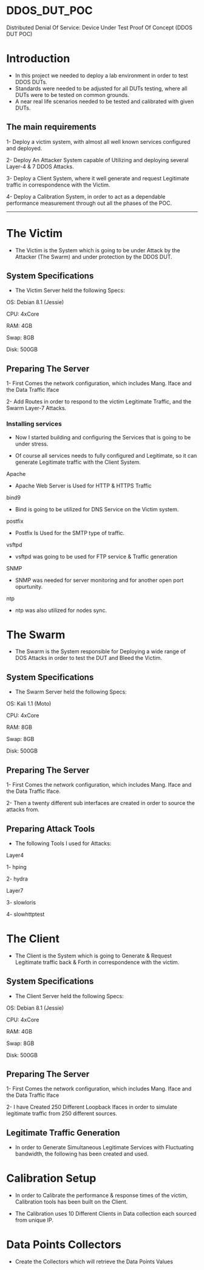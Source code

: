 # DDOS_DUT_POC
Distributed Denial Of Service: Device Under Test Proof Of Concept (DDOS DUT POC)

# Introduction

- In this project we needed to deploy a lab environment in order to test DDOS DUTs.
- Standards were needed to be adjusted for all DUTs testing, where all DUTs were to be tested on common grounds.
- A near real life scenarios needed to be tested and calibrated with given DUTs.

## The main requirements
1- Deploy a victim system, with almost all well known services configured and deployed.

2- Deploy An Attacker System capable of Utilizing and deploying several Layer-4 & 7 DDOS Attacks.

3- Deploy a Client System, where it well generate and request Legitimate traffic in correspondence with the Victim.

4- Deploy a Calibration System, in order to act as a dependable performance measurement through out all the phases of the POC.

-----

# The Victim

- The Victim is the System which is going to be under Attack by the Attacker (The Swarm) and under protection by the DDOS DUT.

## System Specifications

- The Victim Server held the following Specs:

OS: Debian 8.1 (Jessie)

CPU: 4xCore

RAM: 4GB

Swap: 8GB

Disk: 500GB

## Preparing The Server

1- First Comes the network configuration, which includes Mang. Iface and the Data Traffic Iface

2- Add Routes in order to respond to the victim Legitimate Traffic, and the Swarm Layer-7 Attacks.

### Installing services
- Now I started building and configuring the Services that is going to be under stress.

- Of course all services needs to fully configured and Legitimate, so it can generate Legitimate traffic with the Client System.

Apache
- Apache Web Server is Used for HTTP & HTTPS Traffic

bind9
- Bind is going to be utilized for DNS Service on the Victim system.

postfix
- Postfix Is Used for the SMTP type of traffic.

vsftpd
- vsftpd was going to be used for FTP service & Traffic generation

SNMP
- SNMP was needed for server monitoring and for another open port opurtunity.

ntp
- ntp was also utilized for nodes sync.

# The Swarm

- The Swarm is the System responsible for Deploying a wide range of DOS Attacks in order to test the DUT and Bleed the Victim.

## System Specifications
- The Swarm Server held the following Specs:

OS: Kali 1.1 (Moto)

CPU: 4xCore

RAM: 8GB

Swap: 8GB

Disk: 500GB

## Preparing The Server
1- First Comes the network configuration, which includes Mang. Iface and the Data Traffic Iface.

2- Then a twenty different sub interfaces are created in order to source the attacks from.

## Preparing Attack Tools
- The following Tools I used for Attacks:

Layer4

1- hping

2- hydra

Layer7

3- slowloris

4- slowhttptest

# The Client

- The Client is the System which is going to Generate & Request Legitimate traffic back & Forth in correspondence with the victim.

## System Specifications
- The Client Server held the following Specs:

OS: Debian 8.1 (Jessie)

CPU: 4xCore

RAM: 4GB

Swap: 8GB

Disk: 500GB

## Preparing The Server
1- First Comes the network configuration, which includes Mang. Iface and the Data Traffic Iface

2- I have Created 250 Different Loopback Ifaces in order to simulate legitimate traffic from 250 different sources.

## Legitimate Traffic Generation
- In order to Generate Simultaneous Legitimate Services with Fluctuating bandwidth, the following has been created and used.

# Calibration Setup

- In order to Calibrate the performance & response times of the victim, Calibration tools has been built on the Client.

- The Calibration uses 10 Different Clients in Data collection each sourced from unique IP.

# Data Points Collectors
- Create the Collectors which will retrieve the Data Points Values
